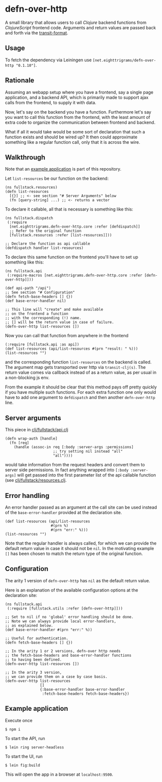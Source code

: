 # defn-over-http
 
A small library that allows users to call *Clojure* backend 
functions from *ClojureScript* frontend code. Arguments and return values
are passed back and forth via the [transit-format](https://github.com/cognitect/transit-format).

## Usage

To fetch the dependency via Leiningen use `[net.eighttrigrams/defn-over-http "0.1.10"]`.

## Rationale

Assuming an webapp setup where you have a frontend, say a single
page application, and a backend API, which is primarily made to support
ajax calls from the frontend, to supply it with data.

Now, let's say on the backend you have a function. Furthermore let's say you want to call this function from the frontend, with the least amount of extra code to organize the communication between frontend and backend.

What if all it would take would be some sort of declaration that such a function 
exists and should be wired up? It then could approximate something like a regular function call, only that it is across the wire.

## Walkthrough

Note that an [example application](./README.md#example-application) is part of this repository. 

Let `list-resources` be our function on the backend:

```
(ns fullstack.resources)
(defn list-resources 
  [{}] ;; <- see section "# Server Arguments" below
  (fn [query-string] ...) ;; <- returns a vector
```

To declare it callable, all that is necessary is something like this:

```
(ns fullstack.dispatch
 (:require 
  [net.eighttrigrams.defn-over-http.core :refer [defdispatch]]
  ;; Refer to the original function
  [fullstack.resources :refer [list-resources]])) 
    
;; Declare the function as api callable
(defdispatch handler list-resources)
```

To declare this same function on the frontend you'll have to set up something like
this:

```
(ns fullstack.api
 (:require-macros [net.eighttrigrams.defn-over-http.core :refer [defn-over-http]]))

(def api-path "/api")
;; See section "# Configuration"
(defn fetch-base-headers [] {})
(def base-error-handler nil) 

;; This line will "create" and make available 
;; on the frontend a function 
;; with the corresponding (!) name.
;; [] will be the return value in case of failure.
(defn-over-http list-resources [])
```

Now you can call that function from anywhere in the frontend

```
(:require [fullstack.api :as api])
(def list-resources (api/list-resources #(prn "result: " %)))
(list-resources "")
```

and the corresponding function `list-resources` on the backend is called. The argument
map gets transported over http via `transit-clj(s)`. The return value comes via callback instead of as a return value, as per usual in a non-blocking js env.

From the example it should be clear that this method pays off pretty quickly if you have multiple such functions. For each extra function one only would have to add one argument to `defdispatch` and then another `defn-over-http` line.

## Server arguments

This piece in [clj/fullstack/api.clj](./src/example/clj/fullstack//api.clj)

```
(defn wrap-auth [handle]
  (fn [req]
    (handle (assoc-in req [:body :server-args :permissions] 
                      ;; try setting nil instead "all" 
                      "all")))) 
```

would take information from the request headers and convert them to server side permissions. 
In fact anything wrapped into `[:body :server-args]` will get passed into the first parameter list
of the api callable function (see [clj/fullstack/resources.clj](./src/example/clj/fullstack/resources.clj).

## Error handling

An error handler passed as an argument at the call site can be used 
instead of the `base-error-handler` provided at the declaration site.

```
(def list-resources (api/list-resources 
                     #(prn %) 
                     #(prn "err:" %)))
(list-resources "")
```

Note that the regular handler is always called, for which we can
provide the default return value in case it should not be `nil`. In 
the motivating example `[]` has been chosen to match the return type
of the original function.

## Configuration

The arity 1 version of `defn-over-http` has `nil` as 
the default return value.

Here is an explanation of the available configuration options
at the declaration site:

```
(ns fullstack.api
 (:require [fullstack.utils :refer [defn-over-http]]))

;; Set to nil if no 'global' error handling should be done.
;; Note we can always provide local error-handlers, 
;; as explained below.
(def base-error-handler #(prn "err:" %)) 

;; Useful for authentication.
(defn fetch-base-headers [] {})

;; In the arity 1 or 2 versions, defn-over http needs
;; the fetch-base-headers and base-error-handler functions
;; to having been defined.
(defn-over-http list-resources [])

;; In the arity 3 version, 
;; we can provide them on a case by case basis.
(defn-over-http list-resources 
                []
                {:base-error-handler base-error-handler
                 :fetch-base-headers fetch-base-headers})
```

## Example application

Execute once

    $ npm i

To start the API, run

    $ lein ring server-headless 

To start the UI, run

    $ lein fig:build   

This will open the app in a browser at `localhost:9500`.